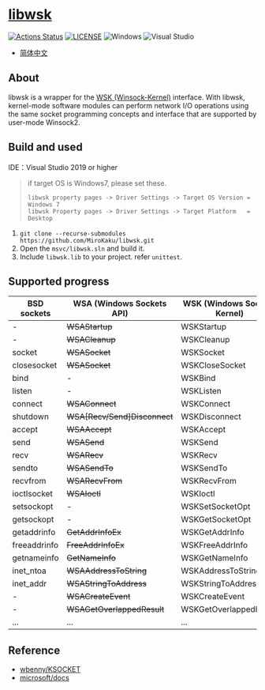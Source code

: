 # [libwsk](https://github.com/mirokaku/libwsk)

[![Actions Status](https://github.com/MiroKaku/libwsk/workflows/CodeQL/badge.svg)](https://github.com/MiroKaku/libwsk/actions)
[![LICENSE](https://img.shields.io/badge/license-MIT-blue.svg)](https://github.com/MiroKaku/libwsk/blob/master/LICENSE)
![Windows](https://img.shields.io/badge/Windows%207+-orange.svg)
![Visual Studio](https://img.shields.io/badge/Visual%20Studio-2019-purple.svg)

* [简体中文](ReadMe.zh-cn.md)

## About

libwsk is a wrapper for the [WSK (Winsock-Kernel)](https://docs.microsoft.com/en-us/windows-hardware/drivers/network/introduction-to-winsock-kernel) interface. With libwsk, kernel-mode software modules can perform network I/O operations using the same socket programming concepts and interface that are supported by user-mode Winsock2.

## Build and used

IDE：Visual Studio 2019 or higher

> if target OS is Windows7, please set these.
> ```
> libwsk property pages -> Driver Settings -> Target OS Version = Windows 7
> libwsk Property pages -> Driver Settings -> Target Platform   = Desktop
> ```

1. `git clone --recurse-submodules https://github.com/MiroKaku/libwsk.git`
2. Open the `msvc/libwsk.sln` and build it.
3. Include `libwsk.lib` to your project. refer `unittest`.

## Supported progress

| BSD sockets   | WSA (Windows Sockets API)    | WSK (Windows Sockets Kernel) | State  
| ---           | ---                          | ---                          | :----: 
| -             | ~~WSAStartup~~               | WSKStartup                   |   √    
| -             | ~~WSACleanup~~               | WSKCleanup                   |   √    
| socket        | ~~WSASocket~~                | WSKSocket                    |   √    
| closesocket   | ~~WSASocket~~                | WSKCloseSocket               |   √    
| bind          | -                            | WSKBind                      |   √    
| listen        | -                            | WSKListen                    |   √    
| connect       | ~~WSAConnect~~               | WSKConnect                   |   √    
| shutdown      | ~~WSA[Recv/Send]Disconnect~~ | WSKDisconnect                |   √    
| accept        | ~~WSAAccept~~                | WSKAccept                    |   √    
| send          | ~~WSASend~~                  | WSKSend                      |   √    
| recv          | ~~WSARecv~~                  | WSKRecv                      |   √    
| sendto        | ~~WSASendTo~~                | WSKSendTo                    |   √    
| recvfrom      | ~~WSARecvFrom~~              | WSKRecvFrom                  |   √    
| ioctlsocket   | ~~WSAIoctl~~                 | WSKIoctl                     |   √    
| setsockopt    | -                            | WSKSetSocketOpt              |   √    
| getsockopt    | -                            | WSKGetSocketOpt              |   √    
| getaddrinfo   | ~~GetAddrInfoEx~~            | WSKGetAddrInfo               |   √    
| freeaddrinfo  | ~~FreeAddrInfoEx~~           | WSKFreeAddrInfo              |   √    
| getnameinfo   | ~~GetNameInfo~~              | WSKGetNameInfo               |   √    
| inet_ntoa     | ~~WSAAddressToString~~       | WSKAddressToString           |   √    
| inet_addr     | ~~WSAStringToAddress~~       | WSKStringToAddress           |   √    
| -             | ~~WSACreateEvent~~           | WSKCreateEvent               |   √    
| -             | ~~WSAGetOverlappedResult~~   | WSKGetOverlappedResult       |   √    
| ...           | ...                          | ...                          |   -    

## Reference

* [wbenny/KSOCKET](https://github.com/wbenny/KSOCKET)
* [microsoft/docs](https://docs.microsoft.com/zh-cn/windows-hardware/drivers/network/introduction-to-winsock-kernel)
